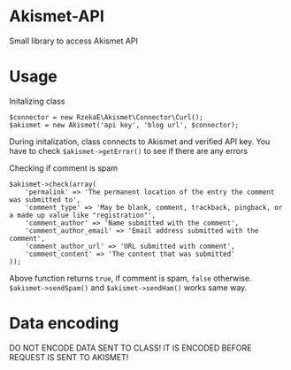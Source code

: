 Akismet-API
===========

Small library to access Akismet API

Usage
=====

Initalizing class

    $connector = new RzekaE\Akismet\Connector\Curl();
    $akismet = new Akismet('api key', 'blog url', $connector);

During initalization, class connects to Akismet and verified API key. You have to check `$akismet->getError()` to see if there are any errors

Checking if comment is spam

    $akismet->check(array(
        'permalink' => 'The permanent location of the entry the comment was submitted to',
        'comment_type' => 'May be blank, comment, trackback, pingback, or a made up value like "registration"',
        'comment_author' => 'Name submitted with the comment',
        'comment_author_email' => 'Email address submitted with the comment',
        'comment_author_url' => 'URL submitted with comment',
        'comment_content' => 'The content that was submitted'
    ));

Above function returns `true`, if comment is spam, `false` otherwise. `$akismet->sendSpam()` and `$akismet->sendHam()` works same way.

Data encoding
=============

DO NOT ENCODE DATA SENT TO CLASS! IT IS ENCODED BEFORE REQUEST IS SENT TO AKISMET!
